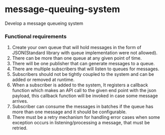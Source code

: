 # message-queuing-system

Develop a message queueing system

### Functional requirements
1.	Create your own queue that will hold messages in the form of JSON(Standard library with queue implementation were not allowed).
2.	There can be more than one queue at any given point of time.
3.	There will be one publisher that can generate messages to a queue.
4.	There are multiple subscribers that will listen to queues for messages.
5.	Subscribers should not be tightly coupled to the system and can be added or removed at runtime.
6.	When a subscriber is added to the system, It registers a callback function which makes an API call to the given end point with the json payload, this callback function will be invoked in case some message arrives.
7.	Subscriber can consume the messages in batches if the queue has more than one message and it should be configurable. 
8.  There must be a retry mechanism for handling error cases when some exception occurs in listening/processing a message, that must be retried.

